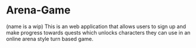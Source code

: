 # Arena-Game
(name is a wip)
This is an web application that allows users to sign up and make progress towards quests which unlocks characters they can use in an online arena style turn based game.
